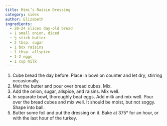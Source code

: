 ```yaml
---
title: Mimi’s Raisin Dressing
category: sides
author: Elizabeth
ingredients:
  - 20-24 slices day-old bread
  - 1 small onion, diced
  - ½ stick butter
  - 2 tbsp. sugar
  - 1 box raisins
  - 1 tbsp. allspice
  - 1-2 eggs
  - 1 cup milk
---
```


1. Cube bread the day before. Place in bowl on counter and let dry, stirring occasionally.
2. Melt the butter and pour over bread cubes. Mix.
3. Add the onion, sugar, allspice, and raisins. Mix well.
4. In separate bowl, thoroughly beat eggs. Add milk and mix well. Pour over the bread cubes and mix well. It should be moist, but not soggy. Shape into ball.
5. Butter some foil and put the dressing on it. Bake at 375° for an hour, or with the last hour of the turkey.
